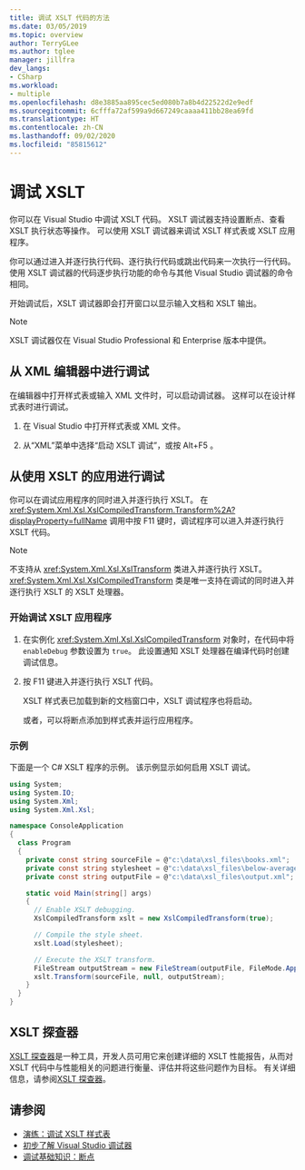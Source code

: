 ```yaml
---
title: 调试 XSLT 代码的方法
ms.date: 03/05/2019
ms.topic: overview
author: TerryGLee
ms.author: tglee
manager: jillfra
dev_langs:
- CSharp
ms.workload:
- multiple
ms.openlocfilehash: d8e3885aa895cec5ed080b7a8b4d22522d2e9edf
ms.sourcegitcommit: 6cfffa72af599a9d667249caaaa411bb28ea69fd
ms.translationtype: HT
ms.contentlocale: zh-CN
ms.lasthandoff: 09/02/2020
ms.locfileid: "85815612"
---
```

# <a name="debugging-xslt"></a>调试 XSLT

你可以在 Visual Studio 中调试 XSLT 代码。 XSLT 调试器支持设置断点、查看 XSLT 执行状态等操作。 可以使用 XSLT 调试器来调试 XSLT 样式表或 XSLT 应用程序。

你可以通过进入并逐行执行代码、逐行执行代码或跳出代码来一次执行一行代码。 使用 XSLT 调试器的代码逐步执行功能的命令与其他 Visual Studio 调试器的命令相同。

开始调试后，XSLT 调试器即会打开窗口以显示输入文档和 XSLT 输出。

> [!NOTE]
> XSLT 调试器仅在 Visual Studio Professional 和 Enterprise 版本中提供。

## <a name="debug-from-the-xml-editor"></a>从 XML 编辑器中进行调试

在编辑器中打开样式表或输入 XML 文件时，可以启动调试器。 这样可以在设计样式表时进行调试。

1. 在 Visual Studio 中打开样式表或 XML 文件。

1. 从“XML”菜单中选择“启动 XSLT 调试”，或按 Alt+F5   。

## <a name="debug-from-an-app-that-uses-xslt"></a>从使用 XSLT 的应用进行调试

你可以在调试应用程序的同时进入并逐行执行 XSLT。 在 <xref:System.Xml.Xsl.XslCompiledTransform.Transform%2A?displayProperty=fullName> 调用中按 F11 键时，调试程序可以进入并逐行执行 XSLT 代码。

> [!NOTE]
> 不支持从 <xref:System.Xml.Xsl.XslTransform> 类进入并逐行执行 XSLT。 <xref:System.Xml.Xsl.XslCompiledTransform> 类是唯一支持在调试的同时进入并逐行执行 XSLT 的 XSLT 处理器。

### <a name="to-start-debugging-an-xslt-application"></a>开始调试 XSLT 应用程序

1. 在实例化 <xref:System.Xml.Xsl.XslCompiledTransform> 对象时，在代码中将 `enableDebug` 参数设置为 `true`。 此设置通知 XSLT 处理器在编译代码时创建调试信息。

1. 按 F11 键进入并逐行执行 XSLT 代码。

   XSLT 样式表已加载到新的文档窗口中，XSLT 调试程序也将启动。

   或者，可以将断点添加到样式表并运行应用程序。

### <a name="example"></a>示例

下面是一个 C# XSLT 程序的示例。 该示例显示如何启用 XSLT 调试。

```csharp
using System;
using System.IO;
using System.Xml;
using System.Xml.Xsl;

namespace ConsoleApplication
{
  class Program
  {
    private const string sourceFile = @"c:\data\xsl_files\books.xml";
    private const string stylesheet = @"c:\data\xsl_files\below-average.xsl";
    private const string outputFile = @"c:\data\xsl_files\output.xml";

    static void Main(string[] args)
    {
      // Enable XSLT debugging.
      XslCompiledTransform xslt = new XslCompiledTransform(true);

      // Compile the style sheet.
      xslt.Load(stylesheet);

      // Execute the XSLT transform.
      FileStream outputStream = new FileStream(outputFile, FileMode.Append);
      xslt.Transform(sourceFile, null, outputStream);
    }
  }
}
```

## <a name="xslt-profiler"></a>XSLT 探查器

[XSLT 探查器](../xml-tools/xslt-profiler.md)是一种工具，开发人员可用它来创建详细的 XSLT 性能报告，从而对 XSLT 代码中与性能相关的问题进行衡量、评估并将这些问题作为目标。 有关详细信息，请参阅[XSLT 探查器](../xml-tools/xslt-profiler.md)。

## <a name="see-also"></a>请参阅

- [演练：调试 XSLT 样式表](../xml-tools/walkthrough-debug-an-xslt-style-sheet.md)
- [初步了解 Visual Studio 调试器](../debugger/debugger-feature-tour.md)
- [调试基础知识：断点](../debugger/using-breakpoints.md)
